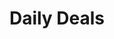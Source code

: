 ---
layout: series
title: Daily Deals
description:
banner_path: /images/banners/banner1.jpg
featured-category: true
_comments:
  featured-category: Do you want this category to appear on the front page?
---